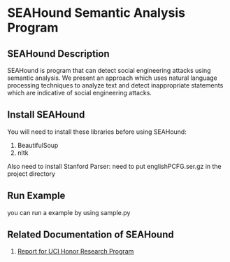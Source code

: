 SEAHound Semantic Analysis Program
==================================

SEAHound Description
--------------------
SEAHound is program that can detect social engineering attacks using semantic analysis. We present an approach which uses natural language processing techniques to analyze text and detect inappropriate statements which are indicative of social engineering attacks.


Install SEAHound
----------------
You will need to install these libraries before using SEAHound:
1. BeautifulSoup
2. nltk

Also need to install Stanford Parser:
need to put englishPCFG.ser.gz in the project directory


Run Example
-----------
you can run a example by using sample.py


Related Documentation of SEAHound
-------------------------
1. [Report for UCI Honor Research Program](https://docs.google.com/a/columbia.edu/document/d/1RZ3gTFYbPz2gpM6UK8_somPu6kHPXXUniNdMAmo-a9E/pub)
